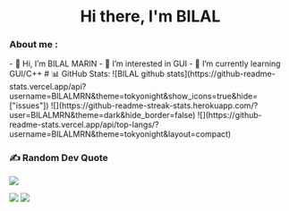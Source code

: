 
<h1 align="center">Hi there, I'm BILAL</h1>

<h3> About me : </h3>
- 👋 Hi, I’m BILAL MARIN
- 👀 I’m interested in GUI
- 🌱 I’m currently learning GUI/C++
# 📊 GitHub Stats:
![BILAL github stats](https://github-readme-stats.vercel.app/api?username=BILALMRN&theme=tokyonight&show_icons=true&hide=["issues"])
![](https://github-readme-streak-stats.herokuapp.com/?user=BILALMRN&theme=dark&hide_border=false)
![](https://github-readme-stats.vercel.app/api/top-langs/?username=BILALMRN&theme=tokyonight&layout=compact)

<!-- ## 🏆 GitHub Trophies
![](https://github-profile-trophy.vercel.app/?username=BILALMRN&theme=monokai&no-frame=false&no-bg=false&margin-w=4) -->

### ✍️ Random Dev Quote
![](https://quotes-github-readme.vercel.app/api?type=horizontal&theme=radical)

<img src="https://github-readme-stats.vercel.app/api/pin/?username=zluvsand&repo=project_AppGistionSalarie_Cpp"/>
<img src="https://github-readme-stats.vercel.app/api/pin/?username=zluvsand&repo=project_AppGistionSalarie_Cpp"/>

<!---

<a href=#><img src="bilal.svg"></a>
- 👋 Hi, I’m @BILALMRN
- 👀 I’m interested in ...
- 🌱 I’m currently learning ...
- 💞️ I’m looking to collaborate on ...
- 📫 How to reach me ...
BILALMRN/BILALMRN is a ✨ special ✨ repository because its `README.md` (this file) appears on your GitHub profile.
You can click the Preview link to take a look at your changes.
--->
